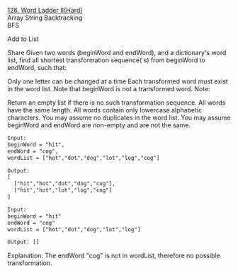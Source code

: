 [126. Word Ladder II(Hard)](https://leetcode.com/problems/word-ladder-ii/)  
Array String Backtracking  
BFS

Add to List

Share Given two words (beginWord and endWord), and a dictionary's word list, find all shortest transformation sequence(
s) from beginWord to endWord, such that:

Only one letter can be changed at a time Each transformed word must exist in the word list. Note that beginWord is not a
transformed word. Note:

Return an empty list if there is no such transformation sequence. All words have the same length. All words contain only
lowercase alphabetic characters. You may assume no duplicates in the word list. You may assume beginWord and endWord are
non-empty and are not the same.

```html
Input:
beginWord = "hit",
endWord = "cog",
wordList = ["hot","dot","dog","lot","log","cog"]

Output:
[
  ["hit","hot","dot","dog","cog"],
  ["hit","hot","lot","log","cog"]
]

Input:
beginWord = "hit"
endWord = "cog"
wordList = ["hot","dot","dog","lot","log"]

Output: []
```

Explanation: The endWord "cog" is not in wordList, therefore no possible transformation.